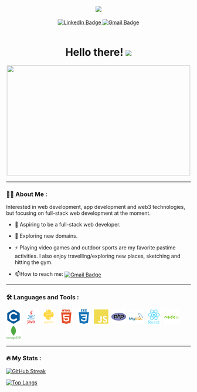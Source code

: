 <div id="header" align="center"><img src="https://giphy.com/gifs/coding-programmer-ngoding-jdPMeyv9rn0hZHh8n9?utm_source=media-link&utm_medium=landing&utm_campaign=Media%20Links&utm_term=" width="100"/></div><br />

<div id="badges" align="center">
  <a href="https://www.linkedin.com/in/shubham-manur-629006194/">
    <img src="https://img.shields.io/badge/LinkedIn-blue?style=for-the-badge&logo=linkedin&logoColor=white" alt="LinkedIn Badge"/>
  </a>
  <a href="mailto:Shubhammanur0075@gmail.com">
    <img src="https://img.shields.io/badge/Gmail-D14836?style=for-the-badge&logo=gmail&logoColor=white" alt="Gmail Badge"/>
  </a>
</div>

<div id="views" align="center">
  <img src="https://komarev.com/ghpvc/?username=TheAlchemist75&style=flat-square&color=blue" alt=""/>
</div>

<div align="center">
  <h1>
    Hello there!
    <img src="https://media.giphy.com/media/hvRJCLFzcasrR4ia7z/giphy.gif" width="30px"/>
  </h1>
</div>

<div align="center">
  <img src="https://media.giphy.com/media/qgQUggAC3Pfv687qPC/giphy.gif" width="500" height="300"/>
</div>
<hr/>

### :man_technologist: About Me :
Interested in web development, app development and web3 technologies, but focusing on full-stack web development at the moment.

- :telescope: Aspiring to be a full-stack web developer.

- :seedling: Exploring new domains.

- :zap: Playing video games and outdoor sports are my favorite pastime activities. I also enjoy travelling/exploring new places, sketching and hitting the gym.

- :mailbox:How to reach me: <a href="mailto:Shubhammanur0075@gmail.com">
    <img src="https://img.shields.io/badge/Gmail-D14836?style=for-the-badge&logo=gmail&logoColor=white" alt="Gmail Badge" align="center"/>
  </a>
<hr/>

### :hammer_and_wrench: Languages and Tools :
<div>
  <img src="https://github.com/devicons/devicon/blob/master/icons/c/c-plain.svg" title="C" alt="C" width="40" height="40"/>&nbsp;
  <img src="https://github.com/devicons/devicon/blob/master/icons/java/java-original-wordmark.svg" title="Java" alt="Java" width="40" height="40"/>&nbsp;
  <img src="https://github.com/devicons/devicon/blob/master/icons/python/python-plain-wordmark.svg" title="Python" alt="Python" width="40" height="40"/>&nbsp;
  <img src="https://github.com/devicons/devicon/blob/master/icons/html5/html5-plain-wordmark.svg" title="HTML" alt="HTML" width="40" height="40"/>&nbsp;  
  <img src="https://github.com/devicons/devicon/blob/master/icons/css3/css3-plain-wordmark.svg" title="CSS" alt="CSS" width="40" height="40"/>&nbsp;
  <img src="https://github.com/devicons/devicon/blob/master/icons/javascript/javascript-plain.svg" title="JS" alt="JS" width="40" height="40"/>&nbsp;  
  <img src="https://github.com/devicons/devicon/blob/master/icons/php/php-original.svg" title="PHP" alt="PHP" width="40" height="40"/>&nbsp;
  <img src="https://github.com/devicons/devicon/blob/master/icons/mysql/mysql-original-wordmark.svg" title="MySQL" alt="MySQL" width="40" height="40"/>&nbsp;
  <img src="https://github.com/devicons/devicon/blob/master/icons/react/react-original-wordmark.svg" title="ReactJs" alt="ReactJs" width="40" height="40"/>&nbsp;
  <img src="https://github.com/devicons/devicon/blob/master/icons/nodejs/nodejs-plain-wordmark.svg" title="NodeJs" alt="NodeJs" width="40" height="40"/>&nbsp;
  <img src="https://github.com/devicons/devicon/blob/master/icons/mongodb/mongodb-plain-wordmark.svg" title="MongoDB" alt="MongoDB" width="40" height="40"/>&nbsp;
</div>
<hr/>

### :fire: My Stats :

[![GitHub Streak](http://github-readme-streak-stats.herokuapp.com?user=TheAlchemist75&theme=dark)](https://git.io/streak-stats)

[![Top Langs](https://github-readme-stats.vercel.app/api/top-langs/?username=TheAlchemist75&layout=compact&theme=vision-friendly-dark)](https://github.com/anuraghazra/github-readme-stats)

